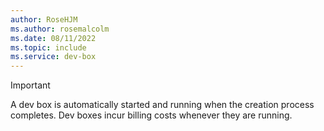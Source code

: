 ```yaml
---
author: RoseHJM
ms.author: rosemalcolm
ms.date: 08/11/2022
ms.topic: include
ms.service: dev-box
---
```


> [!IMPORTANT]
> A dev box is automatically started and running when the creation process completes. Dev boxes incur billing costs whenever they are running.